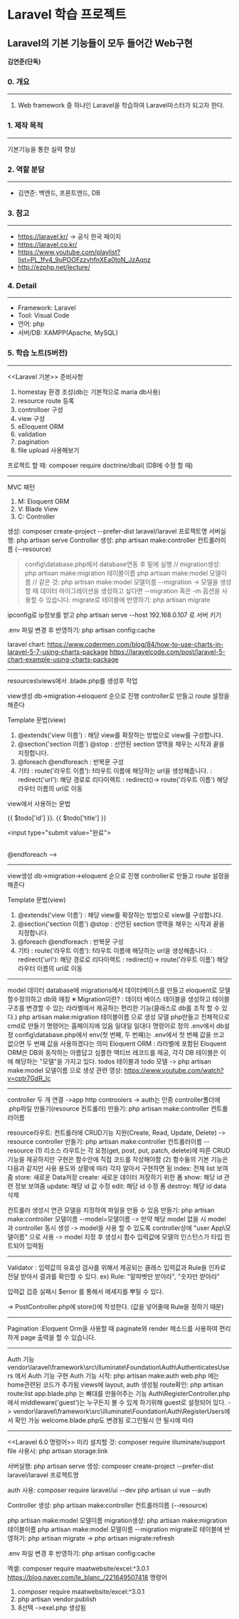 # Laravel 학습 프로젝트
##  Laravel의 기본 기능들이 모두 들어간 Web구현

__김연준(단독)__

### 0. 개요
------------------------------
1. Web framework 중 하나인 Laravel을 학습하여 Laravel마스터가 되고자 한다.

### 1. 제작 목적
------------------------------
기본기능을 통한 실력 향상

### 2. 역할 분담
------------------------------
 * 김연준: 백엔드, 프론트엔드, DB

### 3. 참고
------------------------------
 * https://laravel.kr/                                -> 공식 한국 페이지
 * https://laravel.co.kr/
 * https://www.youtube.com/playlist?list=PL_1fv4_9uPOOFzzvhfnXEa0toN_JzAqnz
 * http://ezphp.net/lecture/
 
### 4. Detail
------------------------------
* Framework: Laravel
 * Tool: Visual Code
 * 언어: php
 * 서버/DB: XAMPP(Apache, MySQL) 

### 5. 학습 노트(5버전)
------------------------------
<<Laravel 기본>>
준비사항
1. homestay 환경 조성(db는 기본적으로 maria db사용)
2. resource route 등록
3. controlloer 구성 
4. view 구성
5. eEloquent ORM
6. validation
7. pagination
8. file upload 사용해보기

프로젝트 할 때: composer require doctrine/dbal( (DB에 수정 할 때)

------------------------------

MVC 패턴
1. M: Eloquent ORM
2. V: Blade View
3. C: Controller

생성: composer create-project --prefer-dist laravel/laravel 프로젝트명
서버실행: php artisan serve
Controller 생성: php artisan make:controller 컨트롤러이름 (--resource)
>config\database.php에서 database연동 후 밑에 실행
// 
migration생성: php artisan make:migration 테이블이름
php artisan make:model 모델이름
//
같은 것: php artisan make:model 모델이름 --migration
-> 모델을 생성할 때 데이터 마이그레이션을 생성하고 싶다면 --migration 혹은 -m 옵션을 사용할 수 있습니다.
migrate로 테이블에 반영하기: php artisan migrate

ipconfig로 ip정보를 받고
 php artisan serve --host 192.168.0.107 로 서버 키기

.env 파일 변경 후 반영하기: php artisan config:cache

laravel chart: 
https://www.codermen.com/blog/84/how-to-use-charts-in-laravel-5-7-using-charts-package
https://laravelcode.com/post/laravel-5-chart-example-using-charts-package

------------------------------
<View>
resources\views에서 .blade.php를 생성후 작업

view생성
db->migration->eloquent 순으로 진행
controller로 만들고
route 설정을 해준다

Template 문법(view)
1. @extends('view 이름')
: 해당 view를 확장하는 방법으로 view를 구성합니다.
2. @section('section 이름') @stop
: 선언된 section 영역을 채우는 시작과 끝을 지정합니다.
3. @foreach @endforeach
: 반복문 구성
4. 기타
: route('라우트 이름'): f라우트 이름에 해당하는 url을 생성해줍니다.
: redirect('url'): 해당 경로로 리다이렉트
: redirect()-> route('라우트 이름') 해당 라우터 이름의 url로 이동

view에서 사용하는 문법
     <!-- 
        기타 문법
        1. 
        @for($i=0; $i<10; $i++)
            The current value is {{$i}}
        @endfor
        2.
        @forelse($users as $user)
            <li>{{$user->name}}</li>
        @endforelse
        3.
        @while(true)
            <p>I'm looping forever</p>
        @endwhile
        4.
        @foreach($todos as $todo)
            <!-- 중괄호 쓰면 echo 기능 -->
        <p>
            {{ $todo['id'] }}. {{ $todo['title'] }}
            <form method="post" action="/todo/done/{{$todo->id}}">
                <input type="hidden" name="_token" value="{{ csrf_token() }}">
                <input type="submit value="완료">
            </form>
        </p>        
       @endforeach
     -->
                                              
------------------------------
view생성
db->migration->eloquent 순으로 진행
controller로 만들고
route 설정을 해준다

Template 문법(view)
1. @extends('view 이름')
: 해당 view를 확장하는 방법으로 view를 구성합니다.
2. @section('section 이름') @stop
: 선언된 section 영역을 채우는 시작과 끝을 지정합니다.
3. @foreach @endforeach
: 반복문 구성
4. 기타
: route('라우트 이름'): f라우트 이름에 해당하는 url을 생성해줍니다.
: redirect('url'): 해당 경로로 리다이렉트
: redirect()-> route('라우트 이름') 해당 라우터 이름의 url로 이동

------------------------------
model 데이터
database에 migrations에서 데이터베이스를 만들고 eloquent로 모델 함수정의하고 db와 매칭
※ Migration이란?
: 데이터 베이스 테이블을 생성하고 테이블 구조를 변경할 수 있는 라라벨에서 제공하는 편리한 기능(클래스로 db를 조작 할 수 있다.)
php artisan make:migration 테이블이름      으로 생성
모델 php만들고 전체적으로 cmd로 만들기 명령어는 홈페이지에 있음
일대일 일대다 명령어로 정의
.env에서 db설정
config\database.php에서 env(첫 번째, 두 번째)는 .env에서 첫 번째 값을 쓰고 없으면 두 번째 값을 사용하겠다는 의미
Eloquent ORM
: 라라벨에 포함된 Eloquent ORM은 DB와 동작하는 아름답고 심플한 액티브 레코드를 제공, 각각 DB 테이블은 이에 해당하는 "모델"을 가지고 있다.
todos 테이블과 todo 모델
-> php artisan make:model 모델이름     으로 생성
 관련 영상: https://www.youtube.com/watch?v=cptr7GdR_lc

------------------------------
controller 두 개 연결 ->app http controolers 
-> auth는 인증
controller폴더에 .php파일 만들기(resource 컨트롤러)
만들기: php artisan make:controller 컨트롤러이름

resource라우트: 컨트롤러에 CRUD기능 지원(Create, Read, Update, Delete)
-> resource controller 만들기: php artisan make:controller 컨트롤러이름 --resource
(1) 리소스 라우트는 각 요청(get, post, put, patch, delete)에 따른 CRUD 기능을 제공하지만 구현은 함수안에 직접 코드를 작성해야함
(2) 함수들의 기본 기능은 다음과 같지만 사용 용도와 상황에 따라 각자 알아서 구현하면 됨
index: 전체 list 보여줌
store: 새로운 Data저장
create: 새로운 데이터 저장하기 위한 폼
show: 해당 id 관련 정보 보여줌
update: 해당 id 값 수정
edit: 해당 id 수정 폼
destroy: 해당 id data 삭제

컨트롤러 생성시 연관 모델을 지정하여 파일을 만들 수 있음
만들기: php artisan make:controller 모델이름 --model=모델이름
-> 만약 해당 model 없을 시 model과 controller 동시 생성
-> model을 사용 할 수 있도록 controller상에 "user App\모델이름" 으로  사용
-> model 지정 후 생성시 함수 입력값에 모델의 인스턴스가 타입 힌트되어 입력됨

------------------------------
Validator
: 입력값의 유효성 검사를 위해서 제공되는 클래스
입력값과 Rule을 인자로 전달 받아서 결과를 확인할 수 있다.
ex) Rule: "알파벳만 받아라", "숫자만 받아라"

입력값 겁증 실패시 $error 를 통해서 메세지를 뿌릴 수 있다.

-> PostController.php에 store()에 작성한다. (값을 넣어줄때 Rule을 정하기 때문)

------------------------------
Pagination
:Eloquent Orm을  사용할 때 paginate와 render 메소드를 사용하여
편리하게 page 출력을 할 수 있습니다.

------------------------------
Auth 기능
vendor\laravel\framework\src\illuminate\Foundation\Auth\AuthenticatesUsers
에서 Auth 기능 구현
Auth 기능 시작: php artisan make:auth
web.php 에는 home관련된 코드가 추가됨 views에 layout, auth 생성됨
route확인: php artisan route:list
app.blade.php 는 뼈대를 만들어주는 기능
Auth\RegisterController.php 에서 middleware('guest')는 누구든지 볼 수 있게 하기위해 guest로 설정되어 있다. -> vendor\laravel\framework\src\illuminate\Foundation\Auth\RegisterUsers에서 확인 가능
welcome.blade.php도 변경됨 로그인될시 안 될시에 따라

------------------------------
<<Laravel 6.0 명령어>>
미리 설치할 것: composer require illuminate/support
file 사용시: php artisan storage:link

서버실행: php artisan serve
생성: composer create-project --prefer-dist laravel/laravel 프로젝트명

auth 사용: composer require laravel/ui --dev
                 php artisan ui vue --auth

Controller 생성: php artisan make:controller 컨트롤러이름 (--resource)

php artisan make:model 모델이름
migration생성: php artisan make:migration 테이블이름
php artisan make:model 모델이름 --migration
migrate로 테이블에 반영하기: php artisan migrate
-> php artisan migrate:refresh

.env 파일 변경 후 반영하기: php artisan config:cache

엑셀: composer require maatwebsite/excel:^3.0.1
https://blog.naver.com/le_blanc_/221649507418
명령어
1. composer require maatwebsite/excel:^3.0.1
2. php artisan vendor:publish
3. 8선택 ->exel.php 생성됨
